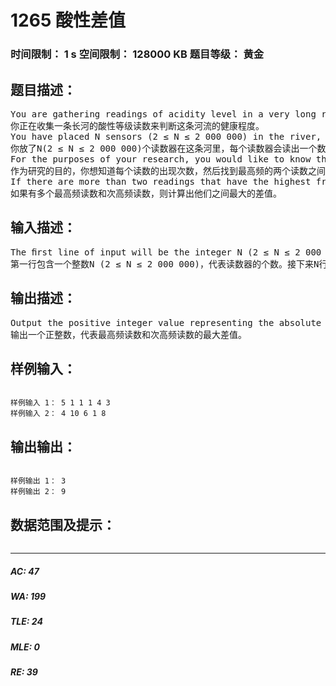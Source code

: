 # 1265 酸性差值   
### 时间限制： 1 s     空间限制： 128000 KB     题目等级： 黄金  
## 题目描述：  

<pre>
You are gathering readings of acidity level in a very long river in order to determine the health of the river.
你正在收集一条长河的酸性等级读数来判断这条河流的健康程度。
You have placed N sensors (2 ≤ N ≤ 2 000 000) in the river, and each sensor gives an integer reading R (1 ≤ R ≤ 1 000).
你放了N(2 ≤ N ≤ 2 000 000)个读数器在这条河里，每个读数器会读出一个数值R(1 ≤ R ≤ 1 000)。
For the purposes of your research, you would like to know the frequency of each reading, and ﬁnd the absolute difference between the two most frequent readings.
作为研究的目的，你想知道每个读数的出现次数，然后找到最高频的两个读数之间的差值是多大。
If there are more than two readings that have the highest frequency, the difference computed should be the largest such absolute difference between two readings with this frequency. If there is only one reading with the largest frequency, but more than one reading with the second largest fre- quency, the difference computed should be the largest absolute difference between the most fre- quently occurring reading and any of the readings which occur with second-highest frequency.
如果有多个最高频读数和次高频读数，则计算出他们之间最大的差值。
</pre>
  
  
## 输入描述：  

<pre>
The ﬁrst line of input will be the integer N (2 ≤ N ≤ 2 000 000), the number of sensors. The next N lines each contain the reading for that sensor, which is an integer R (1 ≤ R ≤ 1 000). You should assume that there are at least two different readings in the input.
第一行包含一个整数N (2 ≤ N ≤ 2 000 000)，代表读数器的个数。接下来N行每行一个整数代表各个读数器的读数R (1 ≤ R ≤ 1 000)。你可以假设输入至少包含2个不同的读数。
</pre>
  
  
## 输出描述：  

<pre>
Output the positive integer value representing the absolute difference between the two most fre- quently occurring readings, subject to the tie-breaking rules outlined above.
输出一个正整数，代表最高频读数和次高频读数的最大差值。
</pre>
  
  
## 样例输入：  

<pre><code>
样例输入 1： 5 1 1 1 4 3
样例输入 2： 4 10 6 1 8
</code></pre>
  
  
## 输出输出：  

<pre><code>
样例输出 1： 3
样例输出 2： 9
</code></pre>
  
  
## 数据范围及提示：  

<pre>
</pre>
  
  
***  

##### AC: 47  
##### WA: 199  
##### TLE: 24  
##### MLE: 0  
##### RE: 39  

